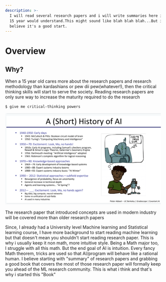 ```yaml
---
description: >-
  I will read several research papers and i will write summaries here in a way a
  15 year would understand.This might sound like blah blah blah...But i strongly
  believe it's a good start.
---
```


# Overview

## Why?

When a 15 year old cares more about the research papers and research methodology than kardashians or pew dii pew\(whatever!\), then the critical thinking skills will start to serve the society. Reading research papers are only sure way to increase the maturity required to do the research 



```
$ give me critical-thinking powers
```

![I will try to read research paper on this sequence ](.gitbook/assets/screen-shot-2018-12-31-at-9.15.38-pm.png)

The research paper that introduced concepts are used in modern industry will be covered more than older research papers

Since, I already had a University level Machine learning and Statistical learning course, I have more background to start reading machine learning but that doesn't mean you shouldn't start reading research paper. This is why i usually keep it non math, more intuitive style. Being a Math major too, I struggle with all this math. But the end goal of AI is intuition. Every fancy Math theorem, tricks are used so that AI/program will behave like a rational human. I believe starting with "summary" of research papers and grabbing a good book that covers the most of those research paper will formally keep you ahead of the ML research community. This is what i think and that's why i started this "Book"

